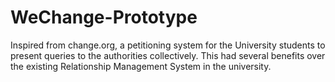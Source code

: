 # WeChange-Prototype
Inspired from change.org, a petitioning system for the University students to present queries to the authorities collectively. This had several benefits over the existing Relationship Management System in the university.
